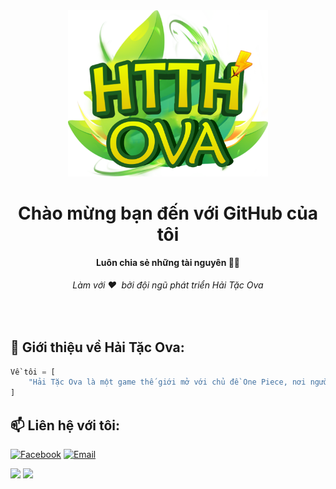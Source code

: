 <div align="center">
  <img src="assets/logo.png" alt="Hải Tặc Ova"width="320">
  <h1>Chào mừng bạn đến với GitHub của tôi</h1>
  <strong>Luôn chia sẻ những tài nguyên 🧏🏻</strong>
  <h6>Làm với ❤️ &nbsp;bởi đội ngũ phát triển Hải Tặc Ova</h6>
</div>
<br>

## 📝 Giới thiệu về Hải Tặc Ova:

```py
Về tôi = [
    "Hải Tặc Ova là một game thế giới mở với chủ đề One Piece, nơi người chơi sẽ được trải nghiệm cuộc sống của một hải tặc thực thụ. Trong game, người chơi có thể tham gia vào các hoạt động giải trí như săn bắn quái vật, khám phá khu rừng bí ẩn, hoặc tham gia đấu trường PvP để thử thách và cạnh tranh với những hải tặc khác. Ngoài ra, game còn có nhiều nhiệm vụ và thử thách khác nhau cho người chơi hoàn thành, từ đó thu thập được điểm kinh nghiệm và trang bị vũ khí, trang phục mới. Với đồ họa đẹp mắt, âm thanh sống động và nội dung đa dạng, Hải Tặc Ova sẽ đem đến cho người chơi những trải nghiệm tuyệt vời và thỏa mãn niềm đam mê với văn hóa hải tặc ."
]
```

## 📫 Liên hệ với tôi:
[![Facebook](https://img.shields.io/badge/Facebook-0077B5?style=for-the-badge&logo=facebook&color=395693&logoColor=white)](https://www.facebook.com/haitacova/)
[![Email](https://img.shields.io/badge/Gmail-0077B5?style=for-the-badge&logo=gmail&color=ff1800&logoColor=white)](mailto:haitacova@gmail.com/)

<img src="https://github-readme-stats.vercel.app/api?username=haitacova&theme=tokyonight&show_icons=true&count_private=true">
<img src="https://github-readme-stats.vercel.app/api/top-langs/?username=haitacova&theme=tokyonight&layout=&langs_count=5">
